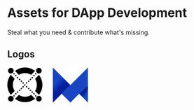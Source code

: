 # Assets for DApp Development

Steal what you need & contribute what's missing.

## Logos

<img src="./logos/elrond.svg" width="80" height="80" alt="Elrond" style="margin-right: 20px">
<img src="./logos/maiar.svg" width="80" height="80" alt="Maiar" style="margin-right: 20px">
